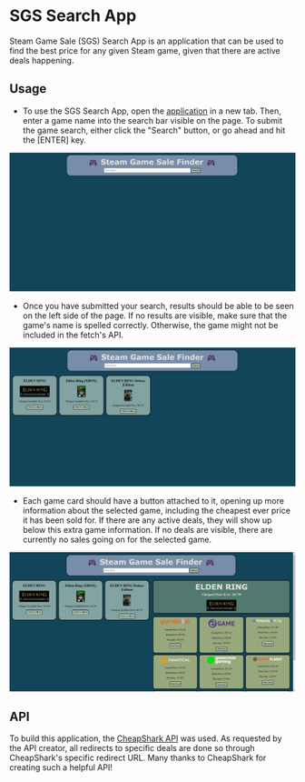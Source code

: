 # SGS Search App

Steam Game Sale (SGS) Search App is an application that can be used to find the best price for any given Steam game, given that there are active deals happening.

## Usage

- To use the SGS Search App, open the [application](https://zachatorcodes.github.io/phase-1-project/) in a new tab. Then, enter a game name into the search bar visible on the page. To submit the game search, either click the "Search" button, or go ahead and hit the [ENTER] key.

![](./images/emptyAppPage.png)

- Once you have submitted your search, results should be able to be seen on the left side of the page. If no results are visible, make sure that the game's name is spelled correctly. Otherwise, the game might not be included in the fetch's API.

![](./images/searchResults.png)

- Each game card should have a button attached to it, opening up more information about the selected game, including the cheapest ever price it has been sold for. If there are any active deals, they will show up below this extra game information. If no deals are visible, there are currently no sales going on for the selected game.

![](./images/dealResults.png)

## API

To build this application, the [CheapShark API](https://apidocs.cheapshark.com/#intro) was used. As requested by the API creator, all redirects to specific deals are done so through CheapShark's specific redirect URL. Many thanks to CheapShark for creating such a helpful API!